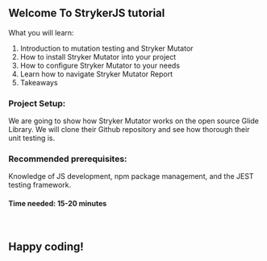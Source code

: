 ## Welcome To StrykerJS tutorial

What you will learn:
<ol>
  <li>Introduction to mutation testing and Stryker Mutator</li>
  <li>How to install Stryker Mutator into your project</li>
  <li>How to configure Stryker Mutator to your needs</li>
  <li>Learn how to navigate Stryker Mutator Report</li>
  <li>Takeaways</li>
</ol>



### Project Setup:

We are going to show how Stryker Mutator works on the open source Glide Library. We will clone their Github repository and see how thorough their unit testing is.

### Recommended prerequisites:

Knowledge of JS development, npm package management, and the JEST testing framework.

#### Time needed: 15-20 minutes
</br>

## Happy coding!
